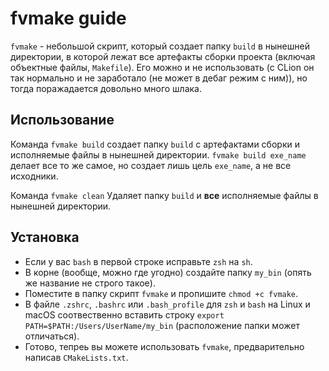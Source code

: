 # fvmake guide
`fvmake` - небольшой скрипт, который создает папку `build` в нынешней директории, в которой лежат все артефакты сборки проекта (включая объектные файлы, `Makefile`). Его можно и не использовать (c CLion он так нормально и не заработало (не может в дебаг режим с ним)), но тогда поражадается довольно много шлака.

## Использование
Команда `fvmake build` создает папку `build` с артефактами сборки и исполняемые файлы в нынешней директории. `fvmake build exe_name` делает все то же самое, но создает лишь цель `exe_name`, а не все исходники.

Команда `fvmake clean` Удаляет папку `build` и **все** исполняемые файлы в нынешней директории.
## Установка
* Если у вас `bash` в первой строке исправьте `zsh` на `sh`.
* В корне (вообще, можно где угодно) создайте папку `my_bin` (опять же название не строго такое).
* Поместите в папку скрипт `fvmake` и пропишите `chmod +c fvmake`.
* В файле `.zshrc`, `.bashrc` или `.bash_profile` для `zsh` и `bash` на Linux и macOS соотвественно вставить строку `export PATH=$PATH:/Users/UserName/my_bin` (расположение папки может отличаться).
* Готово, тепреь вы можете использовать `fvmake`, предварительно написав `CMakeLists.txt`.
